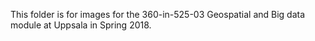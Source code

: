 This folder is for images for the 360-in-525-03 Geospatial and Big data module at Uppsala in Spring 2018.

